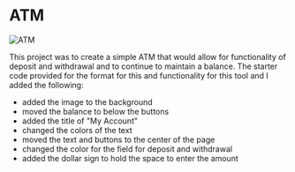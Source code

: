 # ATM

<img src="Screenshot.jpg" alt="ATM">

This project was to create a simple ATM that would allow for functionality of deposit and withdrawal and to continue to maintain a balance. The starter code provided for the format for this and functionality for this tool and I added the following: 
* added the image to the background
* moved the balance to below the buttons
* added the title of "My Account"
* changed the colors of the text
* moved the text and buttons to the center of the page
* changed the color for the field for deposit and withdrawal
* added the dollar sign to hold the space to enter the amount
